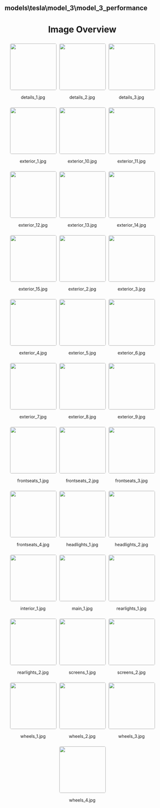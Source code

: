 ## models\tesla\model_3\model_3_performance


<style>
    .image-gallery {
        display: flex;
        flex-wrap: wrap;
        gap: 10px;
        justify-content: center;
        padding: 10px;
    }
    .image-gallery img {
        width: 150px;
        height: auto;
        border: 1px solid #ddd;
        border-radius: 5px;
    }
    .image-gallery div {
        flex: 1 1 calc(33.333% - 20px); /* Three images per row on large screens */
        max-width: 150px;
        text-align: center;
    }
    @media (max-width: 768px) {
        .image-gallery div {
            flex: 1 1 calc(50% - 20px); /* Two images per row on medium screens */
        }
    }
    @media (max-width: 480px) {
        .image-gallery div {
            flex: 1 1 100%; /* One image per row on small screens */
        }
    }
</style>
<h1 style ="text-align: center;"> Image Overview </h1> <div class="image-gallery">
<div>
<img src="https://media.evkx.net/multimedia/models/tesla/model_3/model_3_performance/details_1_st.jpg">
<p>details_1.jpg</p>
</div>
<div>
<img src="https://media.evkx.net/multimedia/models/tesla/model_3/model_3_performance/details_2_st.jpg">
<p>details_2.jpg</p>
</div>
<div>
<img src="https://media.evkx.net/multimedia/models/tesla/model_3/model_3_performance/details_3_st.jpg">
<p>details_3.jpg</p>
</div>
<div>
<img src="https://media.evkx.net/multimedia/models/tesla/model_3/model_3_performance/exterior_1_st.jpg">
<p>exterior_1.jpg</p>
</div>
<div>
<img src="https://media.evkx.net/multimedia/models/tesla/model_3/model_3_performance/exterior_10_st.jpg">
<p>exterior_10.jpg</p>
</div>
<div>
<img src="https://media.evkx.net/multimedia/models/tesla/model_3/model_3_performance/exterior_11_st.jpg">
<p>exterior_11.jpg</p>
</div>
<div>
<img src="https://media.evkx.net/multimedia/models/tesla/model_3/model_3_performance/exterior_12_st.jpg">
<p>exterior_12.jpg</p>
</div>
<div>
<img src="https://media.evkx.net/multimedia/models/tesla/model_3/model_3_performance/exterior_13_st.jpg">
<p>exterior_13.jpg</p>
</div>
<div>
<img src="https://media.evkx.net/multimedia/models/tesla/model_3/model_3_performance/exterior_14_st.jpg">
<p>exterior_14.jpg</p>
</div>
<div>
<img src="https://media.evkx.net/multimedia/models/tesla/model_3/model_3_performance/exterior_15_st.jpg">
<p>exterior_15.jpg</p>
</div>
<div>
<img src="https://media.evkx.net/multimedia/models/tesla/model_3/model_3_performance/exterior_2_st.jpg">
<p>exterior_2.jpg</p>
</div>
<div>
<img src="https://media.evkx.net/multimedia/models/tesla/model_3/model_3_performance/exterior_3_st.jpg">
<p>exterior_3.jpg</p>
</div>
<div>
<img src="https://media.evkx.net/multimedia/models/tesla/model_3/model_3_performance/exterior_4_st.jpg">
<p>exterior_4.jpg</p>
</div>
<div>
<img src="https://media.evkx.net/multimedia/models/tesla/model_3/model_3_performance/exterior_5_st.jpg">
<p>exterior_5.jpg</p>
</div>
<div>
<img src="https://media.evkx.net/multimedia/models/tesla/model_3/model_3_performance/exterior_6_st.jpg">
<p>exterior_6.jpg</p>
</div>
<div>
<img src="https://media.evkx.net/multimedia/models/tesla/model_3/model_3_performance/exterior_7_st.jpg">
<p>exterior_7.jpg</p>
</div>
<div>
<img src="https://media.evkx.net/multimedia/models/tesla/model_3/model_3_performance/exterior_8_st.jpg">
<p>exterior_8.jpg</p>
</div>
<div>
<img src="https://media.evkx.net/multimedia/models/tesla/model_3/model_3_performance/exterior_9_st.jpg">
<p>exterior_9.jpg</p>
</div>
<div>
<img src="https://media.evkx.net/multimedia/models/tesla/model_3/model_3_performance/frontseats_1_st.jpg">
<p>frontseats_1.jpg</p>
</div>
<div>
<img src="https://media.evkx.net/multimedia/models/tesla/model_3/model_3_performance/frontseats_2_st.jpg">
<p>frontseats_2.jpg</p>
</div>
<div>
<img src="https://media.evkx.net/multimedia/models/tesla/model_3/model_3_performance/frontseats_3_st.jpg">
<p>frontseats_3.jpg</p>
</div>
<div>
<img src="https://media.evkx.net/multimedia/models/tesla/model_3/model_3_performance/frontseats_4_st.jpg">
<p>frontseats_4.jpg</p>
</div>
<div>
<img src="https://media.evkx.net/multimedia/models/tesla/model_3/model_3_performance/headlights_1_st.jpg">
<p>headlights_1.jpg</p>
</div>
<div>
<img src="https://media.evkx.net/multimedia/models/tesla/model_3/model_3_performance/headlights_2_st.jpg">
<p>headlights_2.jpg</p>
</div>
<div>
<img src="https://media.evkx.net/multimedia/models/tesla/model_3/model_3_performance/interior_1_st.jpg">
<p>interior_1.jpg</p>
</div>
<div>
<img src="https://media.evkx.net/multimedia/models/tesla/model_3/model_3_performance/main_1_st.jpg">
<p>main_1.jpg</p>
</div>
<div>
<img src="https://media.evkx.net/multimedia/models/tesla/model_3/model_3_performance/rearlights_1_st.jpg">
<p>rearlights_1.jpg</p>
</div>
<div>
<img src="https://media.evkx.net/multimedia/models/tesla/model_3/model_3_performance/rearlights_2_st.jpg">
<p>rearlights_2.jpg</p>
</div>
<div>
<img src="https://media.evkx.net/multimedia/models/tesla/model_3/model_3_performance/screens_1_st.jpg">
<p>screens_1.jpg</p>
</div>
<div>
<img src="https://media.evkx.net/multimedia/models/tesla/model_3/model_3_performance/screens_2_st.jpg">
<p>screens_2.jpg</p>
</div>
<div>
<img src="https://media.evkx.net/multimedia/models/tesla/model_3/model_3_performance/wheels_1_st.jpg">
<p>wheels_1.jpg</p>
</div>
<div>
<img src="https://media.evkx.net/multimedia/models/tesla/model_3/model_3_performance/wheels_2_st.jpg">
<p>wheels_2.jpg</p>
</div>
<div>
<img src="https://media.evkx.net/multimedia/models/tesla/model_3/model_3_performance/wheels_3_st.jpg">
<p>wheels_3.jpg</p>
</div>
<div>
<img src="https://media.evkx.net/multimedia/models/tesla/model_3/model_3_performance/wheels_4_st.jpg">
<p>wheels_4.jpg</p>
</div>
</div>
